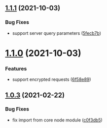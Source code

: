 ## [1.1.1](https://github.com/transclusion/request/compare/v1.1.0...v1.1.1) (2021-10-03)


### Bug Fixes

* support server query parameters ([5fecb7b](https://github.com/transclusion/request/commit/5fecb7bf728b073fa41b029448de8dfc2cb36142))

# [1.1.0](https://github.com/transclusion/request/compare/v1.0.3...v1.1.0) (2021-10-03)


### Features

* support encrypted requests ([6f58e89](https://github.com/transclusion/request/commit/6f58e89ff208965d1231907e33dc4a8536ba31f2))

## [1.0.3](https://github.com/transclusion/request/compare/v1.0.2...v1.0.3) (2021-02-22)


### Bug Fixes

* fix import from core node module ([c0f3db5](https://github.com/transclusion/request/commit/c0f3db50540ffd4688e4cd45fa0f3a4995ac2271))

